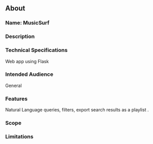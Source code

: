 ## About 

### Name: MusicSurf

### Description

### Technical Specifications

Web app using Flask

### Intended Audience

General

### Features

Natural Language queries, filters, export search results as a playlist .

### Scope

### Limitations